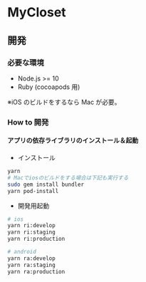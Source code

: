 # MyCloset

## 開発

### 必要な環境

- Node.js >= 10
- Ruby (cocoapods 用)

※iOS のビルドをするなら Mac が必要。

### How to 開発

#### アプリの依存ライブラリのインストール＆起動

- インストール

```sh
yarn
# Macでiosのビルドをする場合は下記も実行する
sudo gem install bundler
yarn pod-install
```

- 開発用起動

```sh
# ios
yarn ri:develop
yarn ri:staging
yarn ri:production

# android
yarn ra:develop
yarn ra:staging
yarn ra:production
```

